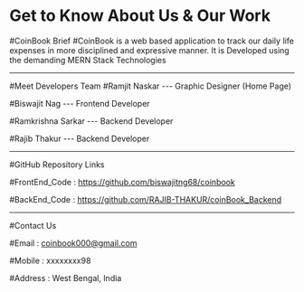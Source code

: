 ﻿# Get to Know About Us & Our Work
 
#CoinBook Brief
#CoinBook is a web based application to track our daily life expenses in more disciplined and expressive manner. It is Developed using the demanding MERN Stack Technologies

-----------------------------------------------------------------------------------------------------------------------------------------------------------------

#Meet Developers Team
#Ramjit Naskar --- Graphic Designer (Home Page)

#Biswajit Nag --- Frontend Developer

#Ramkrishna Sarkar --- Backend Developer

#Rajib Thakur --- Backend Developer

-----------------------------------------------------------------------------------------------------------------------------------------------------------------

#GitHub Repository Links

#FrontEnd_Code : https://github.com/biswajitng68/coinbook

#BackEnd_Code : https://github.com/RAJIB-THAKUR/coinBook_Backend

---------------------------------------------------------------------------------------------------------------------------------------------------------------

#Contact Us

#Email : coinbook000@gmail.com

#Mobile : xxxxxxxx98

#Address : West Bengal, India
